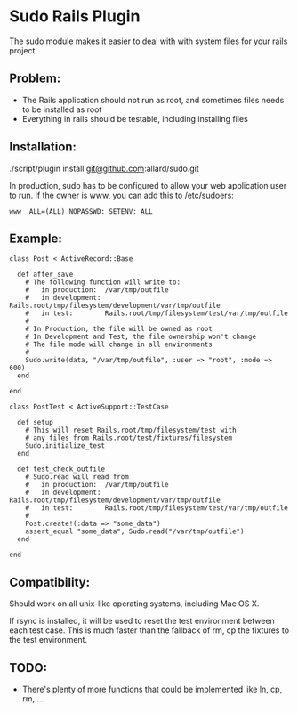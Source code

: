 # Sudo Rails Plugin #

The sudo module makes it easier to deal with with system files for your rails project.

## Problem: ##

  - The Rails application should not run as root, and sometimes files needs to be installed as root
  - Everything in rails should be testable, including installing files

## Installation: ##

./script/plugin install git@github.com:allard/sudo.git

In production, sudo has to be configured to allow your web application user
to run. If the owner is www, you can add this to /etc/sudoers:

    www  ALL=(ALL) NOPASSWD: SETENV: ALL

## Example: ##

    class Post < ActiveRecord::Base
    
      def after_save
        # The following function will write to:
        #   in production:  /var/tmp/outfile
        #   in development: Rails.root/tmp/filesystem/development/var/tmp/outfile
        #   in test:        Rails.root/tmp/filesystem/test/var/tmp/outfile
        #
        # In Production, the file will be owned as root
        # In Development and Test, the file ownership won't change
        # The file mode will change in all environments
        #
        Sudo.write(data, "/var/tmp/outfile", :user => "root", :mode => 600)
      end
    
    end

    class PostTest < ActiveSupport::TestCase

      def setup
        # This will reset Rails.root/tmp/filesystem/test with
        # any files from Rails.root/test/fixtures/filesystem
        Sudo.initialize_test
      end

      def test_check_outfile
        # Sudo.read will read from
        #   in production:  /var/tmp/outfile
        #   in development: Rails.root/tmp/filesystem/development/var/tmp/outfile
        #   in test:        Rails.root/tmp/filesystem/test/var/tmp/outfile
        #
        Post.create!(:data => "some_data")
        assert_equal "some_data", Sudo.read("/var/tmp/outfile")
      end

    end

## Compatibility: ##

Should work on all unix-like operating systems, including Mac OS X.

If rsync is installed, it will be used to reset the test environment between each
test case. This is much faster than the fallback of rm, cp the fixtures to the 
test environment.

## TODO: ##

  - There's plenty of more functions that could be implemented like ln, cp, rm, ...

